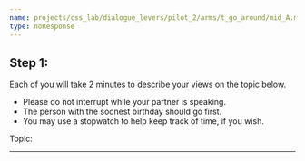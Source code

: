 ```yaml
---
name: projects/css_lab/dialogue_levers/pilot_2/arms/t_go_around/mid_A.md
type: noResponse
---
```


## Step 1:

Each of you will take 2 minutes to describe your views on the topic below.

- Please do not interrupt while your partner is speaking.
- The person with the soonest birthday should go first.
- You may use a stopwatch to help keep track of time, if you wish.

Topic:

---
